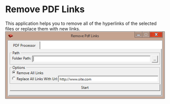 Remove PDF Links
=======
This application helps you to remove all of the hyperlinks of the selected files or replace them with new links.
![rpl.png](rpl.png)